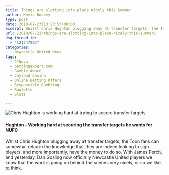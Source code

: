 ```yaml
---
title: Things are slotting into place nicely this Summer
author: Kevin Doocey
type: post
date: 2010-07-23T13:23:53+00:00
excerpt: Whilst Chris Hughton plugging away at transfer targets, the Toon fans can somewhat relax in the knowledge that they are indeed lookign to sign players..
url: /2010/07/23/things-are-slotting-into-place-nicely-this-summer/
dsq_thread_id:
  - "121247903"
categories:
  - Newcastle United News
tags:
  - 21Nova
  - bettingexpert.com
  - Gamble Aware
  - Joyland Casino
  - Online Betting Offers
  - Responsible Gambling
  - Roulette
  - Slots

---
```

![Chris Hughton is working hard at trying to secure transfer targets](http://static.guim.co.uk/sys-images/Football/Pix/pictures/2009/11/5/1257445093217/chris-hughton-001.jpg)

#### Hughton - Working hard at securing the transfer targets he wants for NUFC

Whilst Chris Hughton plugging away at transfer targets, the Toon fans can somewhat relax in the knowledge that they are indeed looking to sign players, and more importantly, have the money to do so. With James Perch, and yesterday, Dan Gosling now officially Newcastle United players we know that the work is going on behind the scenes very nicely, or so we like to think.
